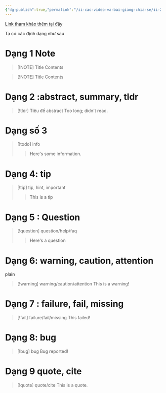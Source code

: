 ```yaml
---
{"dg-publish":true,"permalink":"/ii-cac-video-va-bai-giang-chia-se/ii-2-khac/callout/","dgPassFrontmatter":true,"noteIcon":"1","created":"","updated":""}
---
```


[Link tham khảo thêm tại đây](https://notes.nicolevanderhoeven.com/Obsidian+Callouts)

Ta có các định dạng như sau
# Dạng 1 Note
> [!NOTE] Title
> Contents

> [!NOTE] Title
> Contents

# Dạng 2 :abstract, summary, tldr 

> [!tldr] Tiêu đề abstract
> Too long; didn't read.

# Dạng số 3

> [!todo] info 
> > Here's some information.
# Dạng 4: tip

> [!tip] tip, hint, important 
> > This is a tip
# Dạng 5 : Question

> [!question] question/help/faq 
> > Here's a question
# Dạng 6: warning, caution, attention
plain
> [!warning] warning/caution/attention
> This is a warning!

# Dạng 7 : failure, fail, missing

> [!fail] failure/fail/missing
> This failed!
# Dạng 8: bug

> [!bug] bug
> Bug reported!

# Dạng 9 quote, cite


> [!quote] quote/cite
> This is a quote.
